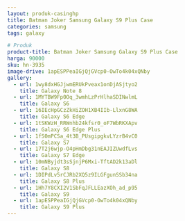 ```yaml
---
layout: produk-casinghp
title: Batman Joker Samsung Galaxy S9 Plus Case
categories: samsung
tags: galaxy

# Produk
product-title: Batman Joker Samsung Galaxy S9 Plus Case
harga: 90000
sku: hn-3935
image-drive: 1apESPPeaIGjQjGVcp0-OwTo4k04xQNby
gallery:
  - url: 1wy8dxHGJjwmERUkPveax1onDjASjtyo2
    title: Galaxy Note 8
  - url: 1MYTBW9Fp0Oq_3wmhLzPrHlhaSDINwlmL
    title: Galaxy S6
  - url: 16IEcHpGCzZkHiZOH1XB4IIb-LlxnG8WA
    title: Galaxy S6 Edge
  - url: 1tSKWzH_RRWnhb24kfsr0_oF7WbRKXApv
    title: Galaxy S6 Edge Plus
  - url: 1fS0mPCSa_4t3B_PUsgipgkvLYzrB4vC0
    title: Galaxy S7
  - url: 17T2j6wjp-O4pHmDbg31nEAJIZUwdfLvs
    title: Galaxy S7 Edge
  - url: 10mNByjdt3sSjnjP6Mxi-TftAD2k13aDl
    title: Galaxy S8
  - url: 1DIPdLv5rCJRb2XQ5z9ILGFgunSSb34na
    title: Galaxy S8 Plus
  - url: 1Hh7Y8CXI2V1SbFqJFLLEazXOh_ad_p95
    title: Galaxy S9
  - url: 1apESPPeaIGjQjGVcp0-OwTo4k04xQNby
    title: Galaxy S9 Plus
---
```

